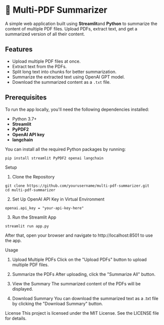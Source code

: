 # 📄 Multi-PDF Summarizer

A simple web application built using **Streamlit**and  **Python** to summarize the content of multiple PDF files. Upload PDFs, extract text, and get a summarized version of all their content.

## Features

- Upload multiple PDF files at once.
- Extract text from the PDFs.
- Split long text into chunks for better summarization.
- Summarize the extracted text using OpenAI GPT model.
- Download the summarized content as a `.txt` file.

## Prerequisites

To run the app locally, you'll need the following dependencies installed:

- Python 3.7+
- **Streamlit**
- **PyPDF2**
- **OpenAI API key**
- **langchain**

You can install all the required Python packages by running:
```
pip install streamlit PyPDF2 openai langchain
```
Setup
1. Clone the Repository
```
git clone https://github.com/yourusername/multi-pdf-summarizer.git
cd multi-pdf-summarizer
```

2. Set Up OpenAI API Key in Virtual Environment
```
openai.api_key = "your-api-key-here"
```
3. Run the Streamlit App

```
streamlit run app.py
```
After that, open your browser and navigate to http://localhost:8501 to use the app.

Usage
1. Upload Multiple PDFs
Click on the "Upload PDFs" button to upload multiple PDF files.

2. Summarize the PDFs
After uploading, click the "Summarize All" button.

3. View the Summary
The summarized content of the PDFs will be displayed.

4. Download Summary
You can download the summarized text as a .txt file by clicking the "Download Summary" button.


License
This project is licensed under the MIT License. See the LICENSE file for details.

